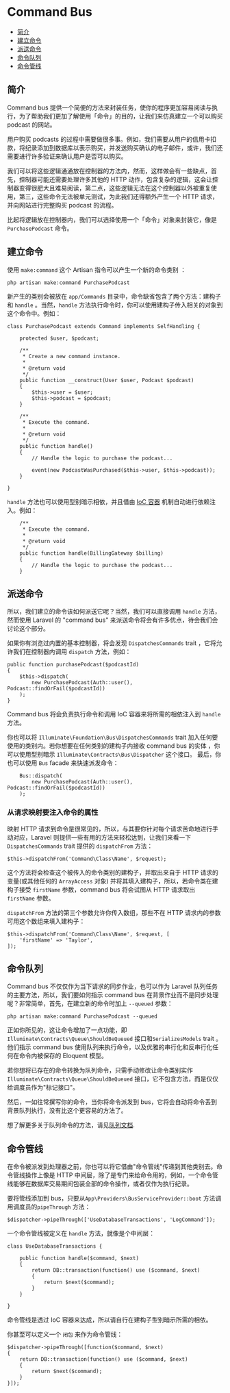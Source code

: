 # Command Bus

- [简介](#introduction)
- [建立命令](#creating-commands)
- [派送命令](#dispatching-commands)
- [命令队列](#queued-commands)
- [命令管线](#command-pipeline)

<a name="introduction"></a>
## 简介

Command bus 提供一个简便的方法来封装任务，使你的程序更加容易阅读与执行，为了帮助我们更加了解使用「命令」的目的，让我们来仿真建立一个可以购买 podcast 的网站。

用户购买 podcasts 的过程中需要做很多事。例如，我们需要从用户的信用卡扣款，将纪录添加到数据库以表示购买，并发送购买确认的电子邮件，或许，我们还需要进行许多验证来确认用户是否可以购买。

我们可以将这些逻辑通通放在控制器的方法内，然而，这样做会有一些缺点，首先，控制器可能还需要处理许多其他的 HTTP 动作，包含复杂的逻辑，这会让控制器变得很肥大且难易阅读，第二点，这些逻辑无法在这个控制器以外被重复使用，第三，这些命令无法被单元测试，为此我们还得额外产生一个 HTTP 请求，并向网站进行完整购买 podcast 的流程。

比起将逻辑放在控制器内，我们可以选择使用一个「命令」对象来封装它，像是 `PurchasePodcast` 命令。

<a name="creating-commands"></a>
## 建立命令

使用 `make:command` 这个 Artisan 指令可以产生一个新的命令类别 ：

	php artisan make:command PurchasePodcast

新产生的类别会被放在 `app/Commands` 目录中，命令缺省包含了两个方法：建构子和 `handle` 。当然，`handle` 方法执行命令时，你可以使用建构子传入相关的对象到这个命令中。例如：

	class PurchasePodcast extends Command implements SelfHandling {

		protected $user, $podcast;

		/**
		 * Create a new command instance.
		 *
		 * @return void
		 */
		public function __construct(User $user, Podcast $podcast)
		{
			$this->user = $user;
			$this->podcast = $podcast;
		}

		/**
		 * Execute the command.
		 *
		 * @return void
		 */
		public function handle()
		{
			// Handle the logic to purchase the podcast...

			event(new PodcastWasPurchased($this->user, $this->podcast));
		}

	}
	
`handle` 方法也可以使用型别暗示相依，并且借由 [IoC 容器](/docs/5.0/container) 机制自动进行依赖注入。例如：

		/**
		 * Execute the command.
		 *
		 * @return void
		 */
		public function handle(BillingGateway $billing)
		{
			// Handle the logic to purchase the podcast...
		}

<a name="dispatching-commands"></a>
## 派送命令

所以，我们建立的命令该如何派送它呢？当然，我们可以直接调用 `handle` 方法，然而使用 Laravel 的 "command bus" 来派送命令将会有许多优点，待会我们会讨论这个部分。

如果你有浏览过内置的基本控制器，将会发现 `DispatchesCommands` trait ，它将允许我们在控制器内调用 `dispatch` 方法，例如：

	public function purchasePodcast($podcastId)
	{
		$this->dispatch(
			new PurchasePodcast(Auth::user(), Podcast::findOrFail($podcastId))
		);
	}

Command bus 将会负责执行命令和调用 IoC 容器来将所需的相依注入到 `handle` 方法。

你也可以将 `Illuminate\Foundation\Bus\DispatchesCommands` trait 加入任何要使用的类别内。若你想要在任何类别的建构子内接收 command bus 的实体 ，你可以使用型别暗示 `Illuminate\Contracts\Bus\Dispatcher` 这个接口。
最后，你也可以使用 `Bus` facade 来快速派发命令：

		Bus::dispatch(
			new PurchasePodcast(Auth::user(), Podcast::findOrFail($podcastId))
		);

### 从请求映射要注入命令的属性

映射 HTTP 请求到命令是很常见的，所以，与其要你针对每个请求苦命地进行手动对应，Laravel 则提供一些有用的方法来轻松达到，让我们来看一下 `DispatchesCommands` trait 提供的 `dispatchFrom` 方法：

	$this->dispatchFrom('Command\Class\Name', $request);

这个方法将会检查这个被传入的命令类别的建构子，并取出来自于 HTTP 请求的变量(或其他任何的 `ArrayAccess` 对象) 并将其填入建构子，所以，若命令类在建构子接受 `firstName` 参数，command bus 将会试图从 HTTP 请求取出 `firstName` 参数。

`dispatchFrom` 方法的第三个参数允许你传入数组，那些不在 HTTP 请求内的参数可用这个数组来填入建构子：

	$this->dispatchFrom('Command\Class\Name', $request, [
		'firstName' => 'Taylor',
	]);

<a name="queued-commands"></a>
## 命令队列

Command bus 不仅仅作为当下请求的同步作业，也可以作为 Laravel 队列任务的主要方法，所以，我们要如何指示 command bus 在背景作业而不是同步处理呢？非常简单，首先，在建立新的命令时加上 `--queued` 参数：

	php artisan make:command PurchasePodcast --queued

正如你所见的，这让命令增加了一点功能，即 `Illuminate\Contracts\Queue\ShouldBeQueued` 接口和`SerializesModels` trait 。 他们指示 command bus 使用队列来执行命令，以及优雅的串行化和反串行化任何在命令内被保存的 Eloquent 模型。

若你想将已存在的命令转换为队列命令，只需手动修改让命令类别实作 `Illuminate\Contracts\Queue\ShouldBeQueued` 接口，它不包含方法，而是仅仅给调度员作为"标记接口"。

然后，一如往常撰写你的命令，当你将命令派发到 bus，它将会自动将命令丢到背景队列执行，没有比这个更容易的方法了。

想了解更多关于队列命令的方法，请见[队列文档](/docs/5.0/queues).

<a name="command-pipeline"></a>
## 命令管线

在命令被派发到处理器之前，你也可以将它借由"命令管线"传递到其他类别去。命令管线操作上像是 HTTP 中间层，除了是专门来给命令用的，例如，一个命令管线能够在数据库交易期间包装全部的命令操作，或者仅作为执行纪录。

要将管线添加到 bus，只要从`App\Providers\BusServiceProvider::boot` 方法调用调度员的`pipeThrough` 方法：

	$dispatcher->pipeThrough(['UseDatabaseTransactions', 'LogCommand']);

一个命令管线被定义在 `handle` 方法，就像是个中间层：

	class UseDatabaseTransactions {

		public function handle($command, $next)
		{
			return DB::transaction(function() use ($command, $next)
			{
				return $next($command);
			}
		}

	}

命令管线是透过 IoC 容器来达成，所以请自行在建构子型别暗示所需的相依。

你甚至可以定义一个 `闭包` 来作为命令管线：

	$dispatcher->pipeThrough([function($command, $next)
	{
		return DB::transaction(function() use ($command, $next)
		{
			return $next($command);
		}
	}]);

